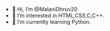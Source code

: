 - 👋 Hi, I’m @MalaniDhruv20
- 👀 I’m interested in HTML,CSS,C,C++.
- 🌱 I’m currently learning Python.

<!---
MalaniDhruv20/MalaniDhruv20 is a ✨ special ✨ repository because its `README.md` (this file) appears on your GitHub profile.
You can click the Preview link to take a look at your changes.
--->
